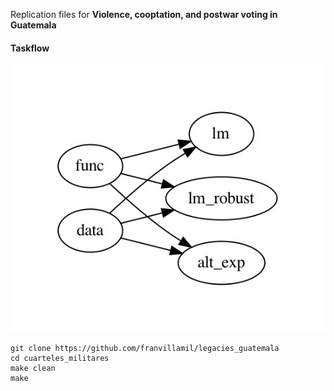 Replication files for **Violence, cooptation, and postwar voting in Guatemala**

#### Taskflow

![taskflow](taskflow/workflow.jpeg)

```shell
git clone https://github.com/franvillamil/legacies_guatemala
cd cuarteles_militares
make clean
make
```
